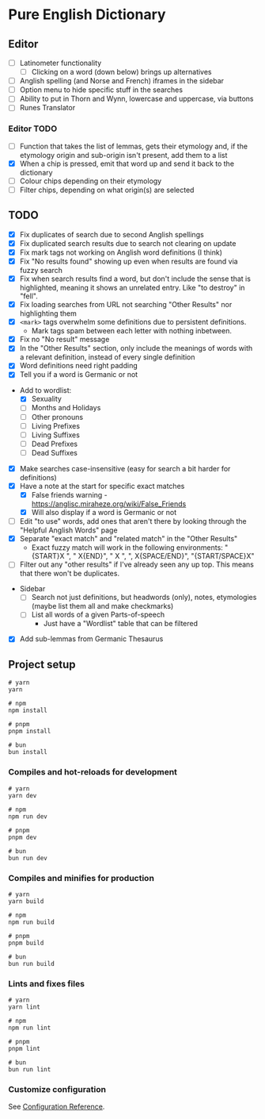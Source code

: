 # Pure English Dictionary

## Editor

- [ ] Latinometer functionality
    - [ ] Clicking on a word (down below) brings up alternatives
- [ ] Anglish spelling (and Norse and French) iframes in the sidebar
- [ ] Option menu to hide specific stuff in the searches
- [ ] Ability to put in Thorn and Wynn, lowercase and uppercase, via buttons
- [ ] Runes Translator

### Editor TODO

- [ ] Function that takes the list of lemmas, gets their etymology and, if the
  etymology origin and sub-origin isn't present, add them to a list
- [x] When a chip is pressed, emit that word up and send it back to the dictionary
- [ ] Colour chips depending on their etymology
- [ ] Filter chips, depending on what origin(s) are selected

## TODO

- [x] Fix duplicates of search due to second Anglish spellings
- [x] Fix duplicated search results due to search not clearing on update
- [x] Fix mark tags not working on Anglish word definitions (I think)
- [x] Fix "No results found" showing up even when results are found via fuzzy
  search
- [x] Fix when search results find a word, but don't include the sense that is
  highlighted, meaning it shows an unrelated entry. Like "to destroy" in
  "fell".
- [x] Fix loading searches from URL not searching "Other Results" nor
  highlighting them
- [x] `<mark>` tags overwhelm some definitions due to persistent definitions.
    * Mark tags spam between each letter with nothing inbetween.
- [x] Fix no "No result" message
- [x] In the "Other Results" section, only include the meanings of words with a
  relevant definition, instead of every single definition
- [x] Word definitions need right padding
- [x] Tell you if a word is Germanic or not
* Add to wordlist:
    - [x] Sexuality
    - [ ] Months and Holidays
    - [ ] Other pronouns
    - [ ] Living Prefixes
    - [ ] Living Suffixes
    - [ ] Dead Prefixes
    - [ ] Dead Suffixes
- [x] Make searches case-insensitive (easy for search a bit harder for
  definitions)
- [x] Have a note at the start for specific exact matches
    - [x] False friends warning -
      https://anglisc.miraheze.org/wiki/False_Friends
    - [x] Will also display if a word is Germanic or not
- [ ] Edit "to use" words, add ones that aren't there by looking through the
  "Helpful Anglish Words" page
- [x] Separate "exact match" and "related match" in the "Other Results"
    * Exact fuzzy match will work in the following environments: "{START}X ", "
      X{END}", " X ", ", X{SPACE/END}", "{START/SPACE}X"
- [ ] Filter out any "other results" if I've already seen any up top. This
  means that there won't be duplicates.
* Sidebar
    - [ ] Search not just definitions, but headwords (only), notes, etymologies
  (maybe list them all and make checkmarks)
    - [ ] List all words of a given Parts-of-speech
        * Just have a "Wordlist" table that can be filtered
- [x] Add sub-lemmas from Germanic Thesaurus

## Project setup

```
# yarn
yarn

# npm
npm install

# pnpm
pnpm install

# bun 
bun install
```

### Compiles and hot-reloads for development

```
# yarn
yarn dev

# npm
npm run dev

# pnpm
pnpm dev

# bun 
bun run dev
```

### Compiles and minifies for production

```
# yarn
yarn build

# npm
npm run build

# pnpm
pnpm build

# bun 
bun run build
```

### Lints and fixes files

```
# yarn
yarn lint

# npm
npm run lint

# pnpm
pnpm lint

# bun 
bun run lint
```

### Customize configuration

See [Configuration Reference](https://vitejs.dev/config/).
